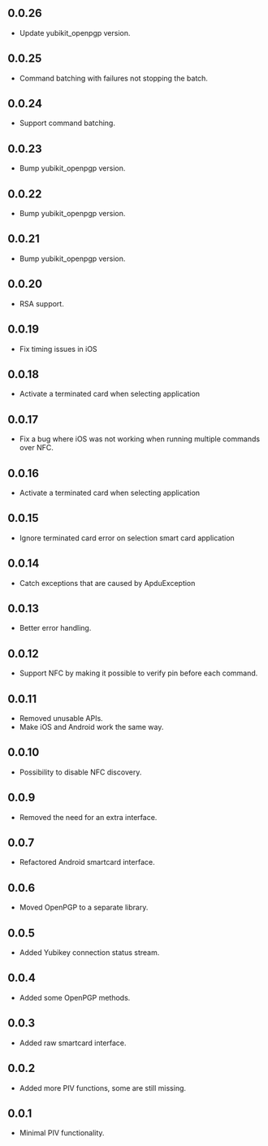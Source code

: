 ## 0.0.26

* Update yubikit_openpgp version.

## 0.0.25

* Command batching with failures not stopping the batch.

## 0.0.24

* Support command batching.

## 0.0.23

* Bump yubikit_openpgp version.

## 0.0.22

* Bump yubikit_openpgp version.

## 0.0.21

* Bump yubikit_openpgp version.

## 0.0.20

* RSA support.

## 0.0.19

* Fix timing issues in iOS

## 0.0.18

* Activate a terminated card when selecting application

## 0.0.17

* Fix a bug where iOS was not working when running multiple commands over NFC.

## 0.0.16

* Activate a terminated card when selecting application

## 0.0.15

* Ignore terminated card error on selection smart card application

## 0.0.14

* Catch exceptions that are caused by ApduException

## 0.0.13

* Better error handling.

## 0.0.12

* Support NFC by making it possible to verify pin before each command.

## 0.0.11

* Removed unusable APIs.
* Make iOS and Android work the same way.

## 0.0.10

* Possibility to disable NFC discovery.

## 0.0.9

* Removed the need for an extra interface.

## 0.0.7

* Refactored Android smartcard interface.

## 0.0.6

* Moved OpenPGP to a separate library.

## 0.0.5

* Added Yubikey connection status stream.

## 0.0.4

* Added some OpenPGP methods.

## 0.0.3

* Added raw smartcard interface.

## 0.0.2

* Added more PIV functions, some are still missing.

## 0.0.1

* Minimal PIV functionality.